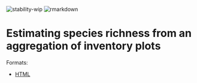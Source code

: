 ![stability-wip](https://img.shields.io/badge/stability-work_in_progress-lightgrey.svg)
![rmarkdown](https://github.com/EricMarcon/Chao2-Aggregated/workflows/rmarkdown/badge.svg)

# Estimating species richness from an aggregation of inventory plots

Formats:

- [HTML](https://EricMarcon.github.io/Chao2-Aggregated/Chao2.html)
